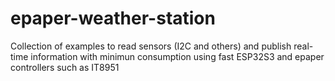 # epaper-weather-station
Collection of examples to read sensors (I2C and others) and publish real-time information with minimun consumption using fast ESP32S3 and epaper controllers such as IT8951
